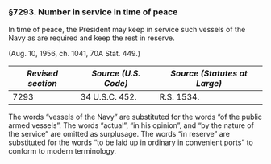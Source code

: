 ### §7293. Number in service in time of peace ###

In time of peace, the President may keep in service such vessels of the Navy as are required and keep the rest in reserve.

(Aug. 10, 1956, ch. 1041, 70A Stat. 449.)

|*Revised section*|*Source (U.S. Code)*|*Source (Statutes at Large)*|
|-----------------|--------------------|----------------------------|
|      7293       |   34 U.S.C. 452.   |         R.S. 1534.         |

The words “vessels of the Navy” are substituted for the words “of the public armed vessels”. The words “actual”, “in his opinion”, and “by the nature of the service” are omitted as surplusage. The words “in reserve” are substituted for the words “to be laid up in ordinary in convenient ports” to conform to modern terminology.